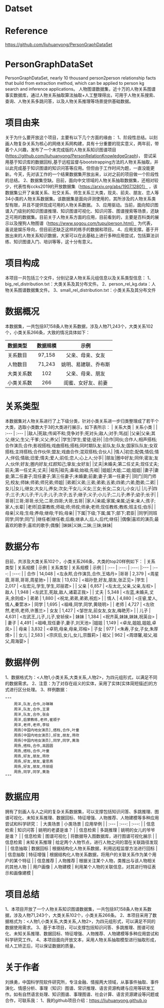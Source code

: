 # Datset

# Reference

https://github.com/liuhuanyong/PersonGraphDataSet

# PersonGraphDataSet
PersonGraphDataSet, nearly 10 thousand person2person relationship facts that build from extraction method, which can be applied to person kg search and inference applications。  人物图谱数据集，近十万的人物关系图谱事实数据库，通过人物关系抽取算法抽取+人工整理得出，可用于人物关系搜索、查询、人物关系多跳问答，以及人物关系推理等场景提供基础数据。

# 项目由来
关于为什么要开放这个项目，主要有以下几个方面的缘由：
1、阶段性总结。以刻画人物复杂关系为核心的网络关系网构建，具有十分重要的现实意义，两年前，带着个人兴趣，发布了一个未完成版的人物关系知识图谱项目(https://github.com/liuhuanyong/PersonRelationKnowledgeGraph)，    尝试采用基于知识库的数据回标,基于远程监督与bootstrapping方法的人物关系抽取，并以此完成基于知识图谱的知识问答等应用。但但由于工作时间为题，一直没能更新。今天，先对该工作的一个结果数据集开放出来，以对之前的项目做一个阶段性的总结。
2、数据集空缺。目前，面向中文领域的人物关系抽取数据集，还相对较少，代表性有ccks2019的开放数据集（https://arxiv.org/abs/1907.12801） ，该数据集公开了亲属关系、社交关系、师生关系三大类，现夫、前夫、朋友、恋人等34小类的人物关系数据集。该数据集是面向评测使用的，其所涉及的人物关系类型有限，并且不提供现成可用的人物关系数据。
3、应用驱动。当前，面向知识图谱入门级别的知识图谱推理、知识图谱可视化、知识问答、图谱搜索等场景，还缺乏可用的数据集。目前关于人物关系方面的应用，目前看到的，主要是百科类的展示以及搜狗人物图谱（https://www.sogou.com/tupu/person.html） 为代表，虽说是娱乐导向，但目前还缺乏这样的练手的数据和项目。
4、应用支撑。基于开放出来的人物关系知识数据，大家可以在此基础上进行多种应用尝试，包括算法训练、知识图谱入门、培训等等，这十分有意义。

# 项目构成
本项目一共包括三个文件，分别记录人物关系元组信息以及关系类型信息：
1、big_rel_distribution.txt：大类关系及其分布文件。
2、person_rel_kg.data：人物关系图谱数据集文件。
3、small_rel_distribution.txt：小类关系及其分布文件

# 数据概况
本数据集，一共包括97,158条人物关系数据，涉及人物71,243个，大类关系102个，小类关系266条，大致的情况具体如下：

| 数据类型 | 数据规模 | 示例 |
| :--- | :---: | :---: |
| 关系数目 | 97,158 | 父亲、母亲、女友 |
| 人物数目 | 71,243 | 姚明、易建联、乔布斯 |
| 大类关系数 | 102 | 父亲、母亲、朋友 |
| 小类关系数 | 266 | 闺蜜、女好友、前妻 |

# 关系类型
本数据集对人物关系进行了上下级分类，针对小类关系进一步归类整理成了若干个大类，选取小类数大于3的大类进行展示，如下表所示：
| 关系大类 | 关系小类 |
| :--- | :--- |
|敌人|死敌;传闻不和;竞争对手;死对头;敌人;对手;骂战|
|父亲|父亲;其父;继父;生父;干爹;义父;养父|
|学生|学生;爱徒;徒孙|
|合作|同伙;合作人;相声搭档;合作演员;合作;影视搭档;戏曲搭档;搭档;同时期队友;前队友;队友;国家队队友;女双搭档;主持搭档;合作伙伴;盟友;戏曲合作;混双搭档;合伙人|
|情人|初恋;配偶;情侣;情人;伴侣;情敌;旧爱;情夫;爱人;前任;恋人;心上人;分手|
|朋友|圈中好友;同伴;密友;友人;伙伴;好友;圈内好友;红颜知己;挚友;女好友|
|丈夫|未婚夫;第二任丈夫;现任丈夫;前夫;第一任丈夫;丈夫|
|祖先|祖先;鼻祖;始祖;先祖|
|姐姐|大姐;二姐;姐姐|
|妻子|妻妾;第二任妻子;现任妻子;第三任妻子;未婚妻;前妻;妻子;第一任妻子|
|同门|同门师兄;校友;师妹;师弟;师兄弟;师姐|
|弟弟|义弟;三弟;弟弟;五弟;四弟;六弟;胞弟;二弟|
|女儿|女儿;继女;大女儿;养女;次女;干女儿;义女;三女;长女;二女儿;小女儿|
|儿子|四子;三子;大儿子;干儿子;儿子;次子;五子;继子;义子;小儿子;二儿子;养子;幼子;长子|
|哥哥|三哥;哥哥;长兄;二哥;四哥;大哥;五哥|
|家人|亲戚;家属;亲属;近亲;亲人;孩子;家人;长辈|
|老师|启蒙教练;师祖;师;师叔;师承;老师;现任教练;教练;班主任;伯乐|
|母亲|义母;生母;养母;继母;干妈;母亲|
|下属|下级;下属;属下;部下;君臣|
|同学|同班同学;同学;同门|
|继任者|继任者;后裔;继承人;后人;后代;继任|
|偶像|喜欢的演员;最喜欢的歌手;喜欢的歌手;偶像|
|妹妹|义妹;二妹;三妹;妹妹|

# 数据分布
目前，共涉及大类关系102个，小类关系266条，大类的top20样例如下：
| 关系类型 | 关系规模 | 示例 | 关系类型 | 关系规模 | 示例 |
| :--- | :---: | :---: |:--- | :---: | :---: |
| 合作 | 14,048 | <左永邦,合作演员,合作,王珞丹> |哥哥 | 2,379 | <周星霞,哥哥,哥哥,周星驰> |
| 朋友 | 13,632 | <祖孙登,好友,朋友,张正见> |学生 | 2,017 | <左宏元,学生,学生,邓丽君> |
| 父亲 | 6,857 | <左太北,父亲,父亲,左权> | 敌人 | 1,948 | <左武王,死敌,敌人,诸葛正我> |
| 丈夫 | 5,348 | <左蓝,未婚夫,丈夫,余则成> | 弟弟 | 1,880 | <祝龙,弟弟,弟弟,祝彪> |
| 情人 | 4,880 | <庄睿,爱人,情人,秦萱冰> | 同学 | 1,695 | <祖峰,同学,同学,黄晓明> |
| 老师 | 4,727 | <左欣然,老师,老师,许蕙兰> | 女友 | 1,427 | <邹世龙,前女友,女友,梅艳芳> |
| 儿子 | 4,631 | <左武王,儿子,儿子,安祯侯> | 妹妹 | 1,384 | <祝齐英,妹妹,妹妹,祝英台> |
| 妻子 | 4,491 | <祖峰,现任妻子,妻子,刘天池> |姐姐 | 1,149 | <卓龙,姐姐,姐姐,卓凤> |
| 母亲 | 3,832 | <卓玥,母亲,母亲,邓榕> | 子女 | 977 | <朱寿,子女,子女,朱厚熜> |
| 女儿 | 2,583 | <宗庆后,女儿,女儿,宗馥莉> | 祖父 | 962 | <周璟馨,祖父,祖父,周海婴> |

# 数据样例
1、数据格式为：<人物1,小类关系,大类关系,人物2>，为四元组形式，以满足不同的数据需求。
2、注意：为了对存在歧义的实体，采用了实体[实体简短描述]的方式进行区分处理。
3、样例数据：

    """
        周洋,队友,合作,孙琳琳
        周洋,队友,合作,王濛
        周洋,队友,合作,张会
        周洋,启蒙教练,老师,崔顺子
        周洋,老师,老师,李琰
        周扬[中国内地女演员],搭档,合作,叶童
        周扬[中国内地女演员],好友,朋友,蒋欣
        周扬[中国内地女演员],同学,同学,黄渤
        周扬,搭档,合作,高圆圆
        周扬,搭档,合作,叶童
        周扬,好友,朋友,蒋欣
        周扬,好友,朋友,霍思燕
        周扬,好友,朋友,佟丽娅
        周扬,同学,同学,黄渤
    """
# 数据应用
拥有了刻画人与人之间的复杂关系数据集，可以支撑包括知识问答、多跳推理、图谱可视化、未知关系推理、数据回标、特征增强、人物推荐、人物建模等多种应用尝试和科学研究：
| 大类场景 | 小类场景 | 应用举例 |
| :--- | :---: | :---: |
| 信息检索 | 知识问答 | 姚明的老婆是谁？ |
| 信息检索 | 多跳推理 | 姚明的女儿的爷爷是谁？ |
| 信息检索 | 图谱可视化 | 将数据导入图数据库，进行图谱可视化展示 |
| 信息检索 | 未知关系推理 | 给定两个人物节点，进行人物之间的潜在关联路径发现 |
| 信息抽取 | 数据回标 | 根据结构化人物关系数据，利用远程监督方法进行回标 |
| 信息抽取 | 特征增强 | 根据结构化人物关系数据，将用户的关联关系作为某个用户的某个特征 |
| 信息推荐 | 人物推荐 | 根据关注某个人物，类推出与该人物相关的其他人物 |
| 用户画像 | 人物建模 | 利用某个人物的关联信息，对其进行特征表示和画像建模 |

# 项目总结
1、本项目开放了一个人物关系知识图谱数据集，一共包括97,158条人物关系数据，涉及人物71,243个，大类关系102个，小类关系266条。
2、本项目采用了数据格式为：<人物1,小类关系,大类关系,人物2>，为四元组形式，可以满足不同的数据使用需求。
3、基于本项目，可以支撑包括知识问答、多跳推理、图谱可视化、未知关系推理、数据回标、特征增强、人物推荐、人物建模等多种应用尝试和科学研究工作。
4、本项目面向开放文本，采用人物关系抽取模型进行抽取形成，经人工矫正后，可以保证数据的质量。

# 关于作者

刘焕勇，中国科学院软件研究所，专注金融、情报两大领域，从事事件抽取、事件演化、情感分析、事理（知识）图谱、常识推理、语言资源构建与应用等研发工作。如有自然语言处理、知识图谱、事理图谱、社会计算、语言资源建设等问题或合作，可联系我：
1、我的github项目介绍：https://liuhuanyong.github.io
